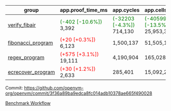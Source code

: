 | group | app.proof_time_ms | app.cycles | app.cells_used | leaf.proof_time_ms | leaf.cycles | leaf.cells_used |
| -- | -- | -- | -- | -- | -- | -- |
| [verify_fibair](https://github.com/openvm-org/openvm/blob/benchmark-results/benchmarks-pr/1138/verify_fibair-3f36a89ba9edca8fc014adb10378ae665f490028.md) |<span style='color: green'>(-402 [-10.6%])</span> 3,392 | <span style='color: green'>(-32203 [-4.3%])</span> 714,130 | <span style='color: green'>(-4059970 [-13.5%])</span> 25,953,344 |- | - | - |
| [fibonacci_program](https://github.com/openvm-org/openvm/blob/benchmark-results/benchmarks-pr/1138/fibonacci-3f36a89ba9edca8fc014adb10378ae665f490028.md) |<span style='color: red'>(+20 [+0.3%])</span> 6,123 |  1,500,137 |  51,505,102 |- | - | - |
| [regex_program](https://github.com/openvm-org/openvm/blob/benchmark-results/benchmarks-pr/1138/regex-3f36a89ba9edca8fc014adb10378ae665f490028.md) |<span style='color: red'>(+575 [+3.1%])</span> 19,111 |  4,190,904 |  165,028,173 |- | - | - |
| [ecrecover_program](https://github.com/openvm-org/openvm/blob/benchmark-results/benchmarks-pr/1138/ecrecover-3f36a89ba9edca8fc014adb10378ae665f490028.md) |<span style='color: red'>(+30 [+1.2%])</span> 2,633 |  285,401 |  15,092,297 |- | - | - |


Commit: https://github.com/openvm-org/openvm/commit/3f36a89ba9edca8fc014adb10378ae665f490028

[Benchmark Workflow](https://github.com/openvm-org/openvm/actions/runs/12706967913)
